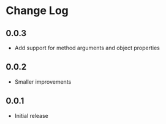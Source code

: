 # Change Log

## 0.0.3

- Add support for method arguments and object properties

## 0.0.2

- Smaller improvements
## 0.0.1

- Initial release